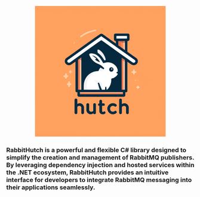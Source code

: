 <p align="center">
  <img src="https://github.com/bleichroeder/RabbitHutch/blob/main/logo.png?raw=true" width="350" title="hover text">
</p>

### RabbitHutch is a powerful and flexible C# library designed to simplify the creation and management of RabbitMQ publishers. By leveraging dependency injection and hosted services within the .NET ecosystem, RabbitHutch provides an intuitive interface for developers to integrate RabbitMQ messaging into their applications seamlessly.

